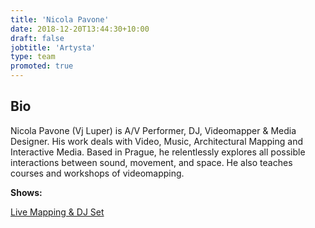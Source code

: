 ```yaml
---
title: 'Nicola Pavone'
date: 2018-12-20T13:44:30+10:00
draft: false
jobtitle: 'Artysta'
type: team
promoted: true
---
```


## Bio

Nicola Pavone (Vj Luper) is A/V Performer, DJ, Videomapper & Media Designer. His  work deals with Video, Music, Architectural Mapping and Interactive Media. Based in Prague, he relentlessly explores all possible interactions between sound, movement, and space. He also teaches courses and workshops of videomapping.


**Shows:**

[Live Mapping & DJ Set](/pokazy/live-mapping)
